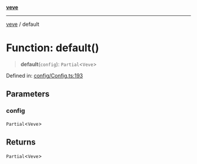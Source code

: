 [**veve**](../README.md)

***

[veve](../globals.md) / default

# Function: default()

> **default**(`config`): `Partial`\<`Veve`\>

Defined in: [config/Config.ts:193](https://github.com/tinytools-oss/veve/blob/be5b78158f59e7a302962ea6dd3ce70d92b54d39/src/config/Config.ts#L193)

## Parameters

### config

`Partial`\<`Veve`\>

## Returns

`Partial`\<`Veve`\>
